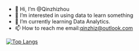 - 👋 Hi, I’m @Qinzhizhou
- 👀 I’m interested in using data to learn something
- 🌱 I’m currently learning Data Analytics.
- 📫 How to reach me email:qinzhiz@outlook.com

[![Top Langs](https://github-readme-stats.vercel.app/api/top-langs/?username=anuraghazra&hide=javascript,html,typescript,css,GLSL)](https://github.com/anuraghazra/github-readme-stats)


